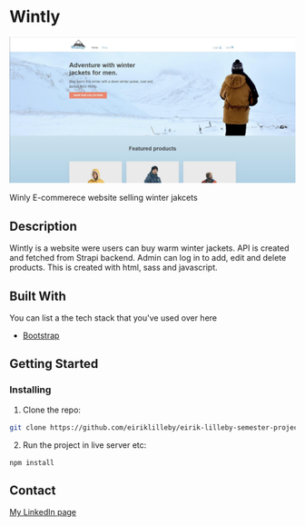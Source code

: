 # Wintly

![image](/img/wintly.jpg)

Winly E-commerece website selling winter jakcets

## Description

Wintly is a website were users can buy warm winter jackets. API is created and fetched from Strapi backend. Admin can log in to add, edit and delete products. This is created with html, sass and javascript.

## Built With

You can list a the tech stack that you've used over here

- [Bootstrap](https://getbootstrap.com)

## Getting Started

### Installing

1. Clone the repo:

```bash
git clone https://github.com/eiriklilleby/eirik-lilleby-semester-project-2.git
```

2. Run the project in live server etc:

```
npm install
```

## Contact

[My LinkedIn page](https://www.linkedin.com/in/eirik-lilleby-898b581b4/)
